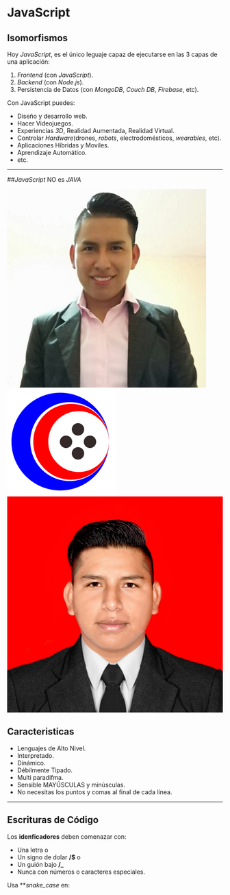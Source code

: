# JavaScript

## Isomorfismos

Hoy _JavaScript_, es el único leguaje capaz de
ejecutarse en las 3 capas de una aplicación:

1. _Frontend_ (con _JavaScript_).
2. _Backend_ (con _Node.js_).
3. Persistencia de Datos (con _MongoDB_, _Couch
   DB_, _Firebase_, etc).

Con JavaScript puedes:

- Diseño y desarrollo web.
- Hacer Videojuegos.
- Experiencias _3D_, Realidad Aumentada, Realidad Virtual.
- Controlar _Hardware_(drones, _robots_, electrodomésticos, _wearables_, etc).
- Aplicaciones Híbridas y Moviles.
- Aprendizaje Automático.
- etc.

---

##_JavaScript_ NO es _JAVA_

![Esto es JavaScrip](../../../images/ima.jpeg)
![JavaScrip vs JAVA](../../../images/logocentral1.png)
![Esto es JavaScrip](../../../images/yonyzarate.jpg)

## Caracteristicas

- Lenguajes de Alto Nivel.
- Interpretado.
- Dinámico.
- Débilmente Tipado.
- Multi paradifma.
- Sensible MAYÚSCULAS y minúsculas.
- No necesitas los puntos y comas al final de cada línea.

---

## Escrituras de Código

Los **idenficadores** deben comenazar con:

- Una letra o
- Un signo de dolar **/$** o
- Un guión bajo **/\_**
- Nunca con números o caracteres especiales.

Usa \*\*<i>snake_case</i> en:
